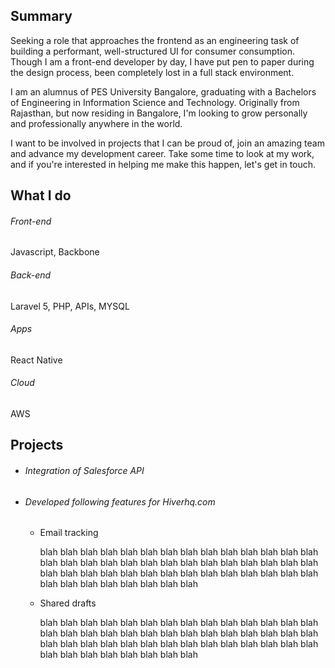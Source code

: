## Summary

Seeking a role that approaches the frontend as an engineering task of building a performant, well-structured UI for consumer consumption.
Though I am a front-end developer by day, I have put pen to paper during the design process, been completely lost in a full stack environment.

I am an alumnus of PES University Bangalore, graduating with a Bachelors of Engineering in Information Science and Technology. Originally from Rajasthan, but now residing in Bangalore, I'm looking to grow personally and professionally anywhere in the world.

I want to be involved in projects that I can be proud of, join an amazing team and advance my development career. Take some time to look at my work, and if you're interested in helping me make this happen, let's get in touch.

## What I do

###### Front-end
Javascript, Backbone
###### Back-end
Laravel 5, PHP, APIs, MYSQL
###### Apps
React Native
###### Cloud
AWS

## Projects

- ###### Integration of Salesforce API

- ###### Developed following features for Hiverhq.com
  - Email tracking
  
    blah blah blah blah blah blah blah blah blah blah blah blah blah blah blah blah blah blah blah blah blah blah blah blah       blah blah blah blah blah blah blah blah blah blah blah blah blah blah blah blah blah blah blah blah blah blah blah blah       blah blah 
    
  - Shared drafts
  
    blah blah blah blah blah blah blah blah blah blah blah blah blah blah blah blah blah blah blah blah blah blah blah blah       blah blah blah blah blah blah blah blah blah blah blah blah blah blah blah blah blah blah blah blah blah blah blah blah       blah blah 

